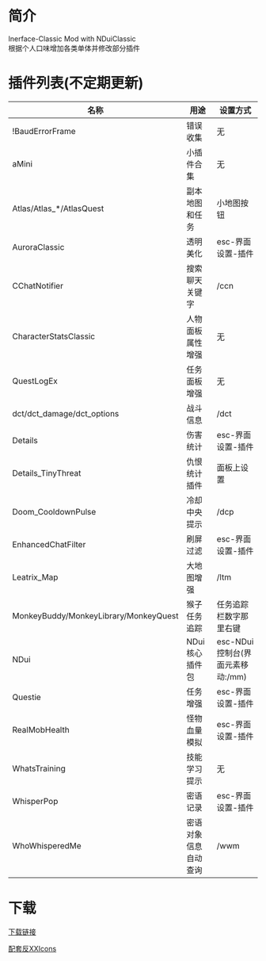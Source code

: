 # 简介
 Inerface-Classic Mod with NDuiClassic  
 根据个人口味增加各类单体并修改部分插件

# 插件列表(不定期更新)
|       名称       |       用途     |    设置方式    |
| ---------------- | ------------- | ------------- |
|!BaudErrorFrame|错误收集|无|
| aMini|小插件合集|无|
|Atlas/Atlas_*/AtlasQuest|副本地图和任务|小地图按钮|
|AuroraClassic|透明美化|esc-界面设置-插件|
|CChatNotifier|搜索聊天关键字|/ccn|
|CharacterStatsClassic|人物面板属性增强|无|
|QuestLogEx|任务面板增强|无|
|dct/dct_damage/dct_options|战斗信息|/dct|
|Details|伤害统计|esc-界面设置-插件|
|Details_TinyThreat|仇恨统计插件|面板上设置|
|Doom_CooldownPulse|冷却中央提示|/dcp|
|EnhancedChatFilter|刷屏过滤|esc-界面设置-插件|
|Leatrix_Map|大地图增强|/ltm|
|MonkeyBuddy/MonkeyLibrary/MonkeyQuest|猴子任务追踪|任务追踪栏数字那里右键|
|NDui|NDui核心插件包|esc-NDui控制台(界面元素移动:/mm)|
|Questie|任务增强|esc-界面设置-插件|
|RealMobHealth|怪物血量模拟|esc-界面设置-插件|
|WhatsTraining|技能学习提示|无|
|WhisperPop|密语记录|esc-界面设置-插件|
|WhoWhisperedMe|密语对象信息自动查询|/wwm|

# 下载

[下载链接](https://github.com/msylgj/Interface-Classic/releases)

[配套反XXIcons](https://www.wowinterface.com/downloads/download25208-CleanIcons-Thin-Classic "美化&反和谐图标,放到Interface目录下")
